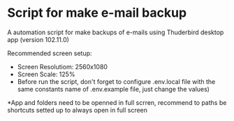 # Script for make e-mail backup

A automation script for make backups of e-mails using Thuderbird desktop app (version 102.11.0)

Recommended screen setup:

- Screen Resolutiom: 2560x1080
- Screen Scale: 125%
- Before run the script, don't forget to configure .env.local file with the same constants name of .env.example file, just change the values)

\*App and folders need to be openned in full scrren, recommend to paths be shortcuts setted up to always open in full screen
